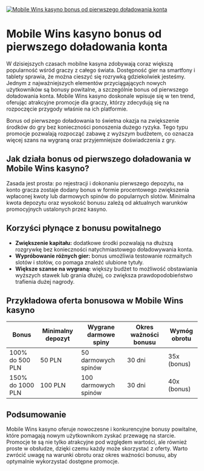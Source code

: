[![Mobile Wins kasyno bonus od pierwszego doładowania konta](https://123-caf.pages.dev/gitsignup.png)](https://vrmoo.ru/Bt82HjjY)

<h1>Mobile Wins kasyno bonus od pierwszego doładowania konta</h1> <p>W dzisiejszych czasach mobilne kasyna zdobywają coraz większą popularność wśród graczy z całego świata. Dostępność gier na smartfony i tablety sprawia, że można cieszyć się rozrywką gdziekolwiek jesteśmy. Jednym z najważniejszych elementów przyciągających nowych użytkowników są bonusy powitalne, a szczególnie bonus od pierwszego doładowania konta. Mobile Wins kasyno doskonale wpisuje się w ten trend, oferując atrakcyjne promocje dla graczy, którzy zdecydują się na rozpoczęcie przygody właśnie na ich platformie.</p>  <p>Bonus od pierwszego doładowania to świetna okazja na zwiększenie środków do gry bez konieczności ponoszenia dużego ryzyka. Tego typu promocje pozwalają rozpocząć zabawę z wyższym budżetem, co oznacza więcej szans na wygraną oraz przyjemniejsze doświadczenia z gry.</p>  <h2>Jak działa bonus od pierwszego doładowania w Mobile Wins kasyno?</h2> <p>Zasada jest prosta: po rejestracji i dokonaniu pierwszego depozytu, na konto gracza zostaje dodany bonus w formie procentowego zwiększenia wpłaconej kwoty lub darmowych spinów do popularnych slotów. Minimalna kwota depozytu oraz wysokość bonusu zależą od aktualnych warunków promocyjnych ustalonych przez kasyno.</p>  <h2>Korzyści płynące z bonusu powitalnego</h2> <ul>   <li><strong>Zwiększenie kapitału:</strong> dodatkowe środki pozwalają na dłuższą rozgrywkę bez konieczności natychmiastowego doładowywania konta.</li>   <li><strong>Wypróbowanie różnych gier:</strong> bonus umożliwia testowanie rozmaitych slotów i stołów, co pomaga znaleźć ulubione tytuły.</li>   <li><strong>Większe szanse na wygraną:</strong> większy budżet to możliwość obstawiania wyższych stawek lub grania dłużej, co zwiększa prawdopodobieństwo trafienia dużej nagrody.</li> </ul>  <h2>Przykładowa oferta bonusowa w Mobile Wins kasyno</h2> <table>   <thead>     <tr>       <th>Bonus</th>       <th>Minimalny depozyt</th>       <th>Wygrane darmowe spiny</th>       <th>Okres ważności bonusu</th>       <th>Wymóg obrotu</th>     </tr>   </thead>   <tbody>     <tr>       <td>100% do 500 PLN</td>       <td>50 PLN</td>       <td>50 darmowych spinów</td>       <td>30 dni</td>       <td>35x (bonus)</td>     </tr>     <tr>       <td>150% do 1000 PLN</td>       <td>100 PLN</td>       <td>100 darmowych spinów</td>       <td>30 dni</td>       <td>40x (bonus)</td>     </tr>   </tbody> </table>  <h2>Podsumowanie</h2> <p>Mobile Wins kasyno oferuje nowoczesne i konkurencyjne bonusy powitalne, które pomagają nowym użytkownikom zyskać przewagę na starcie. Promocje te są nie tylko atrakcyjne pod względem wartości, ale również proste w obsłudze, dzięki czemu każdy może skorzystać z oferty. Warto zwrócić uwagę na warunki obrotu oraz okres ważności bonusu, aby optymalnie wykorzystać dostępne promocje.</p>